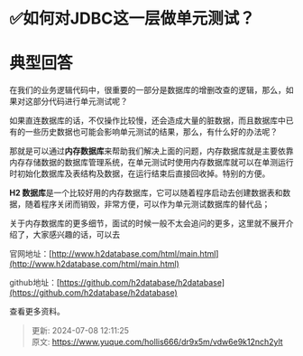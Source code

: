 # ✅如何对JDBC这一层做单元测试？

# 典型回答


在我们的业务逻辑代码中，很重要的一部分是数据库的增删改查的逻辑，那么，如果对这部分代码进行单元测试呢？



如果直连数据库的话，不仅操作比较慢，还会造成大量的脏数据，而且数据库中已有的一些历史数据也可能会影响单元测试的结果，那么，有什么好的办法呢？



那就是可以通过**内存数据库**来帮助我们解决上面的问题，内存数据库就是主要依靠内存存储数据的数据库管理系统，在单元测试时使用内存数据库就可以在单测运行时初始化数据库及表结构及数据，在运行结束后直接回收掉。特别的方便。



**H2 数据库**是一个比较好用的内存数据库，它可以随着程序启动去创建数据表和数据，随着程序关闭而销毁，非常方便，可以作为单元测试数据库的替代品；



关于内存数据库的更多细节，面试的时候一般不太会追问的更多，这里就不展开介绍了，大家感兴趣的话，可以去



<font style="color:rgb(51, 51, 51);">官网地址：</font>[http://www.h2database.com/html/main.html](http://www.h2database.com/html/main.html)

<font style="color:rgb(51, 51, 51);">github地址：</font>[https://github.com/h2database/h2database](https://github.com/h2database/h2database)



查看更多资料。



> 更新: 2024-07-08 12:11:25  
> 原文: <https://www.yuque.com/hollis666/dr9x5m/vdw6e9k12nch2ylt>